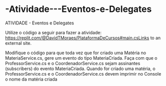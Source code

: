 # -Atividade---Eventos-e-Delegates
ATIVIDADE - Eventos e Delegates

Utilize o código a seguir para fazer a atividade: https://replit.com/@DavidTMoraes/PlataformaDeCursos#main.csLinks to an external site.

Modifique o código para que toda vez que for criado uma Matéria no MateriaService.cs, gere um evento do tipo MateriaCriada.
Faça com que o ProfessorService.cs e o CoordenadorService.cs sejam assinantes (subscribers) do evento MateriaCriada.
Quando for criado uma matéria, o ProfessorService.cs e o CoordenadorService.cs devem imprimir no Console o nome da matéria criada
